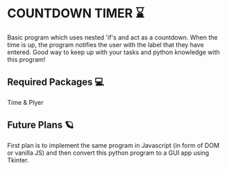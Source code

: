# COUNTDOWN TIMER ⌛
Basic program which uses nested 'if's and act as a countdown. When the time is up, the program notifies the user with the label that they have entered. Good way to keep up with your tasks and python knowledge with this program!

## Required Packages 💻
Time & Plyer

## Future Plans 🪐
First plan is to implement the same program in Javascript (in form of DOM or vanilla JS) and then convert this python program to a GUI app using Tkinter.